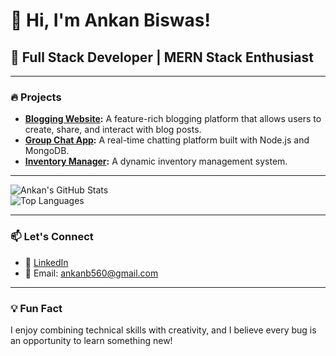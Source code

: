 # 👋 Hi, I'm Ankan Biswas!  

## 🚀 Full Stack Developer | MERN Stack Enthusiast

---


### 🔥 Projects  

- **[Blogging Website](https://github.com/AnkanCompiled/Blog-Website.git):** A feature-rich blogging platform that allows users to create, share, and interact with blog posts.
- **[Group Chat App](https://github.com/AnkanCompiled/GroupMessage.git):** A real-time chatting platform built with Node.js and MongoDB.  
- **[Inventory Manager](https://github.com/AnkanCompiled/Inventory-Management-System):** A dynamic inventory management system.  

---

![Ankan's GitHub Stats](https://github-readme-stats.vercel.app/api?username=AnkanCompiled&show_icons=true&theme=radical)  
![Top Languages](https://github-readme-stats.vercel.app/api/top-langs/?username=AnkanCompiled&layout=compact&theme=radical)  

---

### 📫 Let's Connect  
- 💼 [LinkedIn](www.linkedin.com/in/ankanbiswas-in)  
- 📧 Email: ankanb560@gmail.com  

---

### 💡 Fun Fact  

I enjoy combining technical skills with creativity, and I believe every bug is an opportunity to learn something new!  

<!--
**AnkanCompiled/AnkanCompiled** is a ✨ _special_ ✨ repository because its `README.md` (this file) appears on your GitHub profile.

Here are some ideas to get you started:

- 🔭 I’m currently working on ...
- 🌱 I’m currently learning ...
- 👯 I’m looking to collaborate on ...
- 🤔 I’m looking for help with ...
- 💬 Ask me about ...
- 📫 How to reach me: ...
- 😄 Pronouns: ...
- ⚡ Fun fact: ...
-->
